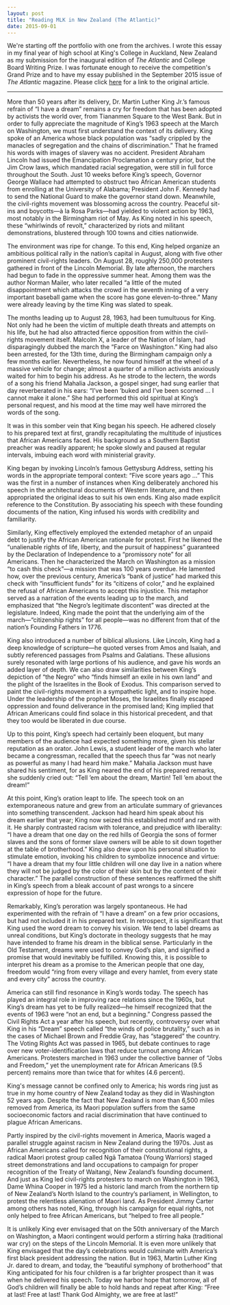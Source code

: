 ```yaml
---
layout: post
title: "Reading MLK in New Zealand (The Atlantic)"
date: 2015-09-01
---
```


We're starting off the portfolio with one from the archives. I wrote this essay in my final year of high school at King's College in Auckland, New Zealand as my submission for the inaugural edition of *The Atlantic* and College Board Writing Prize. I was fortunate enough to receive the competition's Grand Prize and to have my essay published in the September 2015 issue of *The Atlantic* magazine. Please click [here](https://www.theatlantic.com/magazine/archive/2015/09/reading-mlk-in-new-zealand/399323/) for a link to the original article.

---

More than 50 years after its delivery, Dr. Martin Luther King Jr.’s famous refrain of “I have a dream” remains a cry for freedom that has been adopted by activists the world over, from Tiananmen Square to the West Bank. But in order to fully appreciate the magnitude of King’s 1963 speech at the March on Washington, we must first understand the context of its delivery. King spoke of an America whose black population was “sadly crippled by the manacles of segregation and the chains of discrimination.” That he framed his words with images of slavery was no accident. President Abraham Lincoln had issued the Emancipation Proclamation a century prior, but the Jim Crow laws, which mandated racial segregation, were still in full force throughout the South. Just 10 weeks before King’s speech, Governor George Wallace had attempted to obstruct two African American students from enrolling at the University of Alabama; President John F. Kennedy had to send the National Guard to make the governor stand down. Meanwhile, the civil-rights movement was blossoming across the country. Peaceful sit-ins and boycotts—à la Rosa Parks—had yielded to violent action by 1963, most notably in the Birmingham riot of May. As King noted in his speech, these “whirlwinds of revolt,” characterized by riots and militant demonstrations, blustered through 100 towns and cities nationwide.

The environment was ripe for change. To this end, King helped organize an ambitious political rally in the nation’s capital in August, along with five other prominent civil-rights leaders. On August 28, roughly 250,000 protesters gathered in front of the Lincoln Memorial. By late afternoon, the marchers had begun to fade in the oppressive summer heat. Among them was the author Norman Mailer, who later recalled “a little of the muted disappointment which attacks the crowd in the seventh inning of a very important baseball game when the score has gone eleven-to-three.” Many were already leaving by the time King was slated to speak.

The months leading up to August 28, 1963, had been tumultuous for King. Not only had he been the victim of multiple death threats and attempts on his life, but he had also attracted fierce opposition from within the civil-rights movement itself. Malcolm X, a leader of the Nation of Islam, had disparagingly dubbed the march the “Farce on Washington.” King had also been arrested, for the 13th time, during the Birmingham campaign only a few months earlier. Nevertheless, he now found himself at the wheel of a massive vehicle for change; almost a quarter of a million activists anxiously waited for him to begin his address. As he strode to the lectern, the words of a song his friend Mahalia Jackson, a gospel singer, had sung earlier that day reverberated in his ears: “I’ve been ’buked and I’ve been scorned … I cannot make it alone.” She had performed this old spiritual at King’s personal request, and his mood at the time may well have mirrored the words of the song.

It was in this somber vein that King began his speech. He adhered closely to his prepared text at first, grandly recapitulating the multitude of injustices that African Americans faced. His background as a Southern Baptist preacher was readily apparent; he spoke slowly and paused at regular intervals, imbuing each word with ministerial gravity.

King began by invoking Lincoln’s famous Gettysburg Address, setting his words in the appropriate temporal context: “Five score years ago …” This was the first in a number of instances when King deliberately anchored his speech in the architectural documents of Western literature, and then appropriated the original ideas to suit his own ends. King also made explicit reference to the Constitution. By associating his speech with these founding documents of the nation, King infused his words with credibility and familiarity.

Similarly, King effectively employed the extended metaphor of an unpaid debt to justify the African American rationale for protest. First he likened the “unalienable rights of life, liberty, and the pursuit of happiness” guaranteed by the Declaration of Independence to a “promissory note” for all Americans. Then he characterized the March on Washington as a mission “to cash this check”—a mission that was 100 years overdue. He lamented how, over the previous century, America’s “bank of justice” had marked this check with “insufficient funds” for its “citizens of color,” and he explained the refusal of African Americans to accept this injustice. This metaphor served as a narration of the events leading up to the march, and emphasized that “the Negro’s legitimate discontent” was directed at the legislature. Indeed, King made the point that the underlying aim of the march—“citizenship rights” for all people—was no different from that of the nation’s Founding Fathers in 1776.

King also introduced a number of biblical allusions. Like Lincoln, King had a deep knowledge of scripture—he quoted verses from Amos and Isaiah, and subtly referenced passages from Psalms and Galatians. These allusions surely resonated with large portions of his audience, and gave his words an added layer of depth. We can also draw similarities between King’s depiction of “the Negro” who “finds himself an exile in his own land” and the plight of the Israelites in the Book of Exodus. This comparison served to paint the civil-rights movement in a sympathetic light, and to inspire hope. Under the leadership of the prophet Moses, the Israelites finally escaped oppression and found deliverance in the promised land; King implied that African Americans could find solace in this historical precedent, and that they too would be liberated in due course.

Up to this point, King’s speech had certainly been eloquent, but many members of the audience had expected something more, given his stellar reputation as an orator. John Lewis, a student leader of the march who later became a congressman, recalled that the speech thus far “was not nearly as powerful as many I had heard him make.” Mahalia Jackson must have shared his sentiment, for as King neared the end of his prepared remarks, she suddenly cried out: “Tell ’em about the dream, Martin! Tell ’em about the dream!”

At this point, King’s oration leapt to life. The speech took on an extemporaneous nature and grew from an articulate summary of grievances into something transcendent. Jackson had heard him speak about his dream earlier that year; King now seized this established motif and ran with it. He sharply contrasted racism with tolerance, and prejudice with liberality: “I have a dream that one day on the red hills of Georgia the sons of former slaves and the sons of former slave owners will be able to sit down together at the table of brotherhood.” King also drew upon his personal situation to stimulate emotion, invoking his children to symbolize innocence and virtue: “I have a dream that my four little children will one day live in a nation where they will not be judged by the color of their skin but by the content of their character.” The parallel construction of these sentences reaffirmed the shift in King’s speech from a bleak account of past wrongs to a sincere expression of hope for the future.

Remarkably, King’s peroration was largely spontaneous. He had experimented with the refrain of “I have a dream” on a few prior occasions, but had not included it in his prepared text. In retrospect, it is significant that King used the word dream to convey his vision. We tend to label dreams as unreal conditions, but King’s doctorate in theology suggests that he may have intended to frame his dream in the biblical sense. Particularly in the Old Testament, dreams were used to convey God’s plan, and signified a promise that would inevitably be fulfilled. Knowing this, it is possible to interpret his dream as a promise to the American people that one day, freedom would “ring from every village and every hamlet, from every state and every city” across the country.

America can still find resonance in King’s words today. The speech has played an integral role in improving race relations since the 1960s, but King’s dream has yet to be fully realized—he himself recognized that the events of 1963 were “not an end, but a beginning.” Congress passed the Civil Rights Act a year after his speech, but recently, controversy over what King in his “Dream” speech called “the winds of police brutality,” such as in the cases of Michael Brown and Freddie Gray, has “staggered” the country. The Voting Rights Act was passed in 1965, but debate continues to rage over new voter-identification laws that reduce turnout among African Americans. Protesters marched in 1963 under the collective banner of “Jobs and Freedom,” yet the unemployment rate for African Americans (9.5 percent) remains more than twice that for whites (4.6 percent).

King's message cannot be confined only to America; his words ring just as true in my home country of New Zealand today as they did in Washington 52 years ago. Despite the fact that New Zealand is more than 6,500 miles removed from America, its Maori population suffers from the same socioeconomic factors and racial discrimination that have continued to plague African Americans.

Partly inspired by the civil-rights movement in America, Maoris waged a parallel struggle against racism in New Zealand during the 1970s. Just as African Americans called for recognition of their constitutional rights, a radical Maori protest group called Ngā Tamatoa (Young Warriors) staged street demonstrations and land occupations to campaign for proper recognition of the Treaty of Waitangi, New Zealand’s founding document. And just as King led civil-rights protesters to march on Washington in 1963, Dame Whina Cooper in 1975 led a historic land march from the northern tip of New Zealand’s North Island to the country’s parliament, in Wellington, to protest the relentless alienation of Maori land. As President Jimmy Carter among others has noted, King, through his campaign for equal rights, not only helped to free African Americans, but “helped to free all people.”

It is unlikely King ever envisaged that on the 50th anniversary of the March on Washington, a Maori contingent would perform a stirring haka (traditional war cry) on the steps of the Lincoln Memorial. It is even more unlikely that King envisaged that the day’s celebrations would culminate with America’s first black president addressing the nation. But in 1963, Martin Luther King Jr. dared to dream, and today, the “beautiful symphony of brotherhood” that King anticipated for his four children is a far brighter prospect than it was when he delivered his speech. Today we harbor hope that tomorrow, all of God’s children will finally be able to hold hands and repeat after King: “Free at last! Free at last! Thank God Almighty, we are free at last!”
